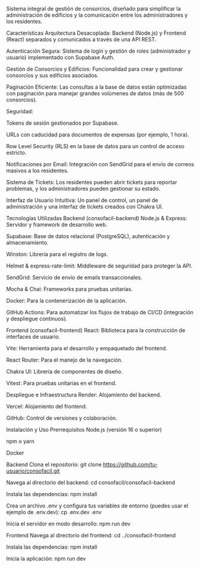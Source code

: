 Sistema integral de gestión de consorcios, diseñado para simplificar la administración de edificios y la comunicación entre los administradores y los residentes. 

Características
Arquitectura Desacoplada: Backend (Node.js) y Frontend (React) separados y comunicados a través de una API REST.

Autenticación Segura: Sistema de login y gestión de roles (administrador y usuario) implementado con Supabase Auth.

Gestión de Consorcios y Edificios: Funcionalidad para crear y gestionar consorcios y sus edificios asociados.

Paginación Eficiente: Las consultas a la base de datos están optimizadas con paginación para manejar grandes volúmenes de datos (más de 500 consorcios).

Seguridad:

Tokens de sesión gestionados por Supabase.

URLs con caducidad para documentos de expensas (por ejemplo, 1 hora).

Row Level Security (RLS) en la base de datos para un control de acceso estricto.

Notificaciones por Email: Integración con SendGrid para el envío de correos masivos a los residentes.

Sistema de Tickets: Los residentes pueden abrir tickets para reportar problemas, y los administradores pueden gestionar su estado.

Interfaz de Usuario Intuitiva: Un panel de control, un panel de administración y una interfaz de tickets creados con Chakra UI.

Tecnologías Utilizadas
Backend (consofacil-backend)
Node.js & Express: Servidor y framework de desarrollo web.

Supabase: Base de datos relacional (PostgreSQL), autenticación y almacenamiento.

Winston: Librería para el registro de logs.

Helmet & express-rate-limit: Middleware de seguridad para proteger la API.

SendGrid: Servicio de envío de emails transaccionales.

Mocha & Chai: Frameworks para pruebas unitarias.

Docker: Para la contenerización de la aplicación.

GitHub Actions: Para automatizar los flujos de trabajo de CI/CD (integración y despliegue continuos).

Frontend (consofacil-frontend)
React: Biblioteca para la construcción de interfaces de usuario.

Vite: Herramienta para el desarrollo y empaquetado del frontend.

React Router: Para el manejo de la navegación.

Chakra UI: Librería de componentes de diseño.

Vitest: Para pruebas unitarias en el frontend.

Despliegue e Infraestructura
Render: Alojamiento del backend.

Vercel: Alojamiento del frontend.

GitHub: Control de versiones y colaboración.

Instalación y Uso
Prerrequisitos
Node.js (versión 16 o superior)

npm o yarn

Docker

Backend
Clona el repositorio:
git clone https://github.com/tu-usuario/consofacil.git

Navega al directorio del backend:
cd consofacil/consofacil-backend

Instala las dependencias:
npm install

Crea un archivo .env y configura tus variables de entorno (puedes usar el ejemplo de .env.dev):
cp .env.dev .env

Inicia el servidor en modo desarrollo:
npm run dev

Frontend
Navega al directorio del frontend:
cd ../consofacil-frontend

Instala las dependencias:
npm install

Inicia la aplicación:
npm run dev
